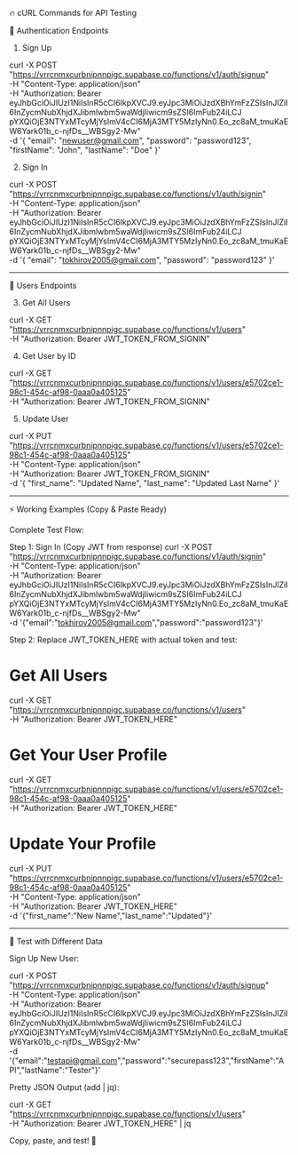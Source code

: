 🔥 cURL Commands for API Testing

  🔐 Authentication Endpoints

  1. Sign Up

  curl -X POST "https://vrrcnmxcurbnipnnpigc.supabase.co/functions/v1/auth/signup" \
    -H "Content-Type: application/json" \
    -H "Authorization: Bearer eyJhbGciOiJIUzI1NiIsInR5cCI6IkpXVCJ9.eyJpc3MiOiJzdXBhYmFzZSIsInJlZiI6InZycmNubXhjdXJibmlwbm5waWdjIiwicm9sZSI6ImFub24iLCJ
  pYXQiOjE3NTYxMTcyMjYsImV4cCI6MjA3MTY5MzIyNn0.Eo_zc8aM_tmuKaEW6Yark01b_c-njfDs__WBSgy2-Mw" \
    -d '{
      "email": "newuser@gmail.com",
      "password": "password123",
      "firstName": "John",
      "lastName": "Doe"
    }'

  2. Sign In

  curl -X POST "https://vrrcnmxcurbnipnnpigc.supabase.co/functions/v1/auth/signin" \
    -H "Content-Type: application/json" \
    -H "Authorization: Bearer eyJhbGciOiJIUzI1NiIsInR5cCI6IkpXVCJ9.eyJpc3MiOiJzdXBhYmFzZSIsInJlZiI6InZycmNubXhjdXJibmlwbm5waWdjIiwicm9sZSI6ImFub24iLCJ
  pYXQiOjE3NTYxMTcyMjYsImV4cCI6MjA3MTY5MzIyNn0.Eo_zc8aM_tmuKaEW6Yark01b_c-njfDs__WBSgy2-Mw" \
    -d '{
      "email": "tokhirov2005@gmail.com",
      "password": "password123"
    }'

  ---
  👥 Users Endpoints

  3. Get All Users

  curl -X GET "https://vrrcnmxcurbnipnnpigc.supabase.co/functions/v1/users" \
    -H "Authorization: Bearer JWT_TOKEN_FROM_SIGNIN"

  4. Get User by ID

  curl -X GET "https://vrrcnmxcurbnipnnpigc.supabase.co/functions/v1/users/e5702ce1-98c1-454c-af98-0aaa0a405125" \
    -H "Authorization: Bearer JWT_TOKEN_FROM_SIGNIN"

  5. Update User

  curl -X PUT "https://vrrcnmxcurbnipnnpigc.supabase.co/functions/v1/users/e5702ce1-98c1-454c-af98-0aaa0a405125" \
    -H "Content-Type: application/json" \
    -H "Authorization: Bearer JWT_TOKEN_FROM_SIGNIN" \
    -d '{
      "first_name": "Updated Name",
      "last_name": "Updated Last Name"
    }'

  ---
  ⚡ Working Examples (Copy & Paste Ready)

  Complete Test Flow:

  Step 1: Sign In (Copy JWT from response)
  curl -X POST "https://vrrcnmxcurbnipnnpigc.supabase.co/functions/v1/auth/signin" \
    -H "Content-Type: application/json" \
    -H "Authorization: Bearer eyJhbGciOiJIUzI1NiIsInR5cCI6IkpXVCJ9.eyJpc3MiOiJzdXBhYmFzZSIsInJlZiI6InZycmNubXhjdXJibmlwbm5waWdjIiwicm9sZSI6ImFub24iLCJ
  pYXQiOjE3NTYxMTcyMjYsImV4cCI6MjA3MTY5MzIyNn0.Eo_zc8aM_tmuKaEW6Yark01b_c-njfDs__WBSgy2-Mw" \
    -d '{"email":"tokhirov2005@gmail.com","password":"password123"}'

  Step 2: Replace JWT_TOKEN_HERE with actual token and test:
  # Get All Users
  curl -X GET "https://vrrcnmxcurbnipnnpigc.supabase.co/functions/v1/users" \
    -H "Authorization: Bearer JWT_TOKEN_HERE"

  # Get Your User Profile
  curl -X GET "https://vrrcnmxcurbnipnnpigc.supabase.co/functions/v1/users/e5702ce1-98c1-454c-af98-0aaa0a405125" \
    -H "Authorization: Bearer JWT_TOKEN_HERE"

  # Update Your Profile
  curl -X PUT "https://vrrcnmxcurbnipnnpigc.supabase.co/functions/v1/users/e5702ce1-98c1-454c-af98-0aaa0a405125" \
    -H "Content-Type: application/json" \
    -H "Authorization: Bearer JWT_TOKEN_HERE" \
    -d '{"first_name":"New Name","last_name":"Updated"}'

  ---
  🧪 Test with Different Data

  Sign Up New User:

  curl -X POST "https://vrrcnmxcurbnipnnpigc.supabase.co/functions/v1/auth/signup" \
    -H "Content-Type: application/json" \
    -H "Authorization: Bearer eyJhbGciOiJIUzI1NiIsInR5cCI6IkpXVCJ9.eyJpc3MiOiJzdXBhYmFzZSIsInJlZiI6InZycmNubXhjdXJibmlwbm5waWdjIiwicm9sZSI6ImFub24iLCJ
  pYXQiOjE3NTYxMTcyMjYsImV4cCI6MjA3MTY5MzIyNn0.Eo_zc8aM_tmuKaEW6Yark01b_c-njfDs__WBSgy2-Mw" \
    -d '{"email":"testapi@gmail.com","password":"securepass123","firstName":"API","lastName":"Tester"}'

  Pretty JSON Output (add | jq):

  curl -X GET "https://vrrcnmxcurbnipnnpigc.supabase.co/functions/v1/users" \
    -H "Authorization: Bearer JWT_TOKEN_HERE" | jq

  Copy, paste, and test! 🚀